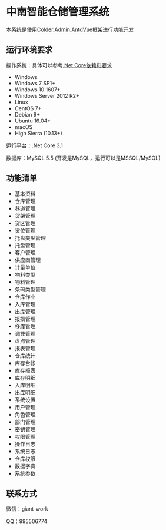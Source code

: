 # 中南智能仓储管理系统本系统是使用[Colder.Admin.AntdVue](https://github.com/Coldairarrow/Colder.Admin.AntdVue)框架进行功能开发## 运行环境要求操作系统：具体可以参考[.Net Core依赖和要求](https://docs.microsoft.com/zh-cn/dotnet/core/install/dependencies?tabs=netcore31&pivots=os-windows) * Windows   * Windows 7 SP1+  * Windows 10 1607+  * Windows Server 2012 R2+ * Linux   * CentOS 7+  * Debian 9+  * Ubuntu 16.04+ * macOS   * High Sierra (10.13+)运行平台：.Net Core 3.1数据库：MySQL 5.5 (开发是MySQL，运行可以是MSSQL/MySQL)## 功能清单* 基本资料 * 仓库管理 * 巷道管理 * 货架管理 * 货区管理 * 货位管理 * 托盘类型管理 * 托盘管理 * 客户管理 * 供应商管理 * 计量单位 * 物料类型 * 物料管理 * 条码类型管理* 仓库作业 * 入库管理 * 出库管理 * 报损管理 * 移库管理 * 调拨管理 * 盘点管理* 报表管理 * 仓库统计 * 库存台帐 * 库存报表 * 库存明细 * 入库明细 * 出库明细* 系统设置 * 用户管理 * 角色管理 * 部门管理 * 密钥管理 * 权限管理 * 操作日志 * 系统日志 * 仓库权限 * 数据字典 * 系统参数## 联系方式微信：giant-workQQ：995506774
